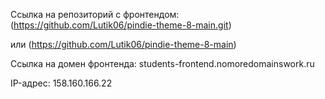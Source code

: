 Ссылка на репозиторий с фронтендом: (https://github.com/Lutik06/pindie-theme-8-main.git)

или  (https://github.com/Lutik06/pindie-theme-8-main)

Ссылка на домен фронтенда: students-frontend.nomoredomainswork.ru

IP-адрес: 158.160.166.22